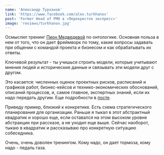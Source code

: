 ```yaml
---
name: 'Александр Турханов'
link: 'https://www.facebook.com/alex.turkhanov'
post: 'Former Head of PMO в «Перекресток экспресс»'
image: 'reviews/turkhanov.jpg'
---
```


Осмыслил тренинг <a href="https://www.facebook.com/prapion.me" target="_blank" rel="nofollow noopener">Пион Медведевой</a> по онтологике. Основная польза в нем от того, что он дает фреймворк по тому, какие вопросы задавать при общении с командой проекта и бизнесом и как обрабатывать их ответы.

Ключевой результат - ты учишься строить модели, которые учитывают мнения людей и исторические данные и связывать эти модели друг с другом.

Это касается: численных оценок проектных рисков, расписаний и графиков работ, бизнес-кейсов и технико-экономических обоснований, описаний процессов, и, самое главное, экспертных знаний, если их надо передать другим. Еще подробности в <a href="https://sdu2020.blogspot.ru/2018/04/pdca.html?spref=fb" target="_blank" rel="nofollow noopener">посте</a>.

Приведу пример, близкий к конкретике. Есть схема стратегического планирования для организации. Раньше я тыкал в этот абстрактный квадратик и хорошо еще, если оставался на этом высоком уровне абстракции при рассказе, а не уходил еще выше. Сейчас наоборот, тыкаю в квадратик и рассказываю про конкретную ситуацию собеседника.

Очень, очень доволен тренингом. Кому надо, он дает тормоза, кому надо - педаль газа.
